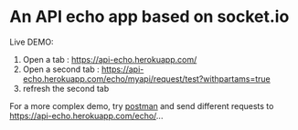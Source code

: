 # An API echo app based on socket.io

Live DEMO: 
  1) Open a tab : https://api-echo.herokuapp.com/ 
  2) Open a second tab : https://api-echo.herokuapp.com/echo/myapi/request/test?withpartams=true
  3) refresh the second tab

For a more complex demo, try [postman](https://www.getpostman.com/) and send different requests to https://api-echo.herokuapp.com/echo/...
